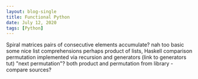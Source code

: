 ```yaml
---
layout: blog-single
title: Functional Python
date: July 12, 2020
tags: [Python]
---
```



Spiral matrices
pairs of consecutive elements
accumulate? nah too basic
some nice list comprehensions perhaps
product of lists, Haskell comparison
permutation implemented via recursion and generators (link to generators tut)
"next permutation"?
both product and permutation from library - compare sources?